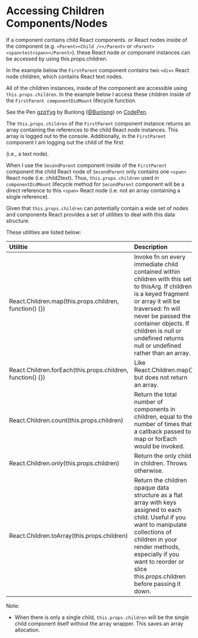 # Accessing Children Components/Nodes

If a component contains child React components. or React nodes inside of the component (e.g. `<Parent><Child /></Parent>` or `<Parent><span>test<span></Parent>`). these React node or component instances can be accessed by using this.props.children.

In the example below the `FirstParent` component contains two `<div>` React node children, which contains React text nodes. 

All of the children instances, inside of the component are accessible using `this.props.children`. In the example below I access these children inside of the `FirstParent componentDidMount` lifecycle function.

<p data-height="265" data-theme-id="dark" data-slug-hash="gzqYyg" data-default-tab="js,result" data-user="Bunlong" data-embed-version="2" data-pen-title="gzqYyg" class="codepen">See the Pen <a href="https://codepen.io/Bunlong/pen/gzqYyg/">gzqYyg</a> by Bunlong (<a href="https://codepen.io/Bunlong">@Bunlong</a>) on <a href="https://codepen.io">CodePen</a>.</p>
<script async src="https://static.codepen.io/assets/embed/ei.js"></script>

The `this.props.children` of the `FirstParent` component instance returns an array containing the references to the child React node instances. This array is logged out to the console. Additionally, in the `FirstParent` component I am logging out the child of the first <div> (i.e., a text node).

When I use the `SecondParent` component inside of the `FirstParent` component the child React node of `SecondParent` only contains one `<span>` React node (i.e. <span>child2text</span>). Thus, `this.props.children` used in `componentDidMount` lifecycle method for `SecondParent` component will be a direct reference to this `<span>` React node (i.e. not an array containing a single reference).

Given that `this.props.children` can potentially contain a wide set of nodes and components React provides a set of utilities to deal with this data structure. 

These utilities are listed below:

| Utilitie        | Description           |
|:----------------|:----------------------|
| React.Children.map(this.props.children, function() {}) | Invoke fn on every immediate child contained within children with this set to thisArg. If children is a keyed fragment or array it will be traversed: fn will never be passed the container objects. If children is null or undefined returns null or undefined rather than an array. |
| React.Children.forEach(this.props.children, function() {}) | Like React.Children.map() but does not return an array. |
| React.Children.count(this.props.children) | Return the total number of components in children, equal to the number of times that a callback passed to map or forEach would be invoked. |
| React.Children.only(this.props.children) | Return the only child in children. Throws otherwise. |
| React.Children.toArray(this.props.children) | Return the children opaque data structure as a flat array with keys assigned to each child. Useful if you want to manipulate collections of children in your render methods, especially if you want to reorder or slice this.props.children before passing it down. |

Note:

* When there is only a single child, `this.props.children` will be the single child component itself without the array wrapper. This saves an array allocation.
